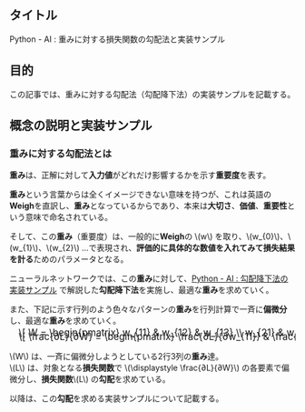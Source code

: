 ## タイトル
Python - AI : 重みに対する損失関数の勾配法と実装サンプル

## 目的
この記事では、重みに対する勾配法（勾配降下法）の実装サンプルを記載する。

## 概念の説明と実装サンプル

### 重みに対する勾配法とは

**重み**は、正解に対して**入力値**がどれだけ影響するかを示す**重要度**を表す。

**重み**という言葉からは全くイメージできない意味を持つが、これは英語の**Weigh**を直訳し、**重み**となっているからであり、本来は**大切さ**、**価値**、**重要性**という意味で命名されている。

そして、この**重み**（重要度）は、一般的に**Weigh**の \\(w\\) を取り、\\(w_{0}\\)、\\(w_{1}\\)、\\(w_{2}\\) …で表現され、**評価的に具体的な数値を入れてみて損失結果を計る**ためのパラメータとなる。

ニューラルネットワークでは、この**重み**に対して、[Python - AI : 勾配降下法の実装サンプル](https://sigma-se.com/detail/26/) で解説した**勾配降下法**を実施し、最適な**重み**を求めていく。

また、下記に示す行列のよう色々なパターンの**重み**を行列計算で一斉に**偏微分**し、最適な**重み**を求めていく。

<div style="display: flex; margin-left: 1rem; font-size: 1.2em; margin-top: -0.75em; overflow-x: auto; white-space: nowrap;">
\[
W =
\begin{pmatrix}
w_{11} & w_{12} & w_{13} \\
w_{21} & w_{22} & w_{23} \\
\end{pmatrix}
\]
</div>

<div style="display: flex; margin-left: 1rem; font-size: 1.2em; margin-top: -0.75em; overflow-x: auto; white-space: nowrap;">
\[
\frac{∂L}{∂W} =
\begin{pmatrix}
\frac{∂L}{∂w_{11}} & \frac{∂L}{∂w_{12}} & \frac{∂L}{∂w_{13}} \\
\frac{∂L}{∂w_{21}} & \frac{∂L}{∂w_{22}} & \frac{∂L}{∂w_{23}} \\
\end{pmatrix}
\]
</div>

\\(W\\) は、一斉に偏微分しようとしている2行3列の**重み**達。<br>
\\(L\\) は、対象となる**損失関数**で \\(\displaystyle \frac{∂L}{∂W}\\) の各要素で偏微分し、**損失関数**\\(L\\) の**勾配**を求めている。

以降は、この**勾配**を求める実装サンプルについて記載する。
